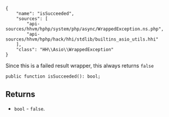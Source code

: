 ``` yamlmeta
{
    "name": "isSucceeded",
    "sources": [
        "api-sources/hhvm/hphp/system/php/async/WrappedException.ns.php",
        "api-sources/hhvm/hphp/hack/hhi/stdlib/builtins_asio_utils.hhi"
    ],
    "class": "HH\\Asio\\WrappedException"
}
```




Since this is a failed result wrapper, this always returns ` false `




``` Hack
public function isSucceeded(): bool;
```




## Returns




+ ` bool ` - `` false ``.
<!-- HHAPIDOC -->
